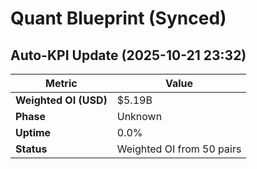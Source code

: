 # Quant Blueprint (Synced)

## Auto-KPI Update (2025-10-21 23:32)
| Metric | Value |
|---------|-------|
| **Weighted OI (USD)** | \$5.19B |
| **Phase** | Unknown |
| **Uptime** | 0.0% |
| **Status** | Weighted OI from 50 pairs |
